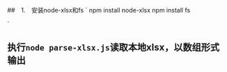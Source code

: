 ##　1.　安装node-xlsx和fs
`
npm install node-xlsx
npm install fs

`

## 执行`node parse-xlsx.js`读取本地xlsx，以数组形式输出